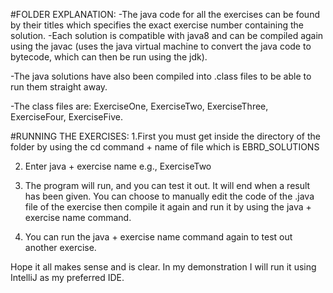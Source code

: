 #FOLDER EXPLANATION:
-The java code for all the exercises can be found by their titles which specifies the exact exercise number containing the solution.
-Each solution is compatible with java8 and can be compiled again using the javac (uses the java virtual machine to convert the java code to bytecode, which can then be run using the jdk).

-The java solutions have also been compiled into .class files to be able to run them straight away.

-The class files are: ExerciseOne, ExerciseTwo, ExerciseThree, ExerciseFour, ExerciseFive.

#RUNNING THE EXERCISES:
1.First you must get inside the directory of the folder by using the cd command + name of file which is EBRD_SOLUTIONS

2. Enter java + exercise name e.g., ExerciseTwo

3. The program will run, and you can test it out. It will end when a result has been given. You can choose to manually edit the code of the .java file of the exercise then compile it again and run it by using the java + exercise name command.

4. You can run the java + exercise name command again to test out another exercise.

Hope it all makes sense and is clear. In my demonstration I will run it using IntelliJ as my preferred IDE.

